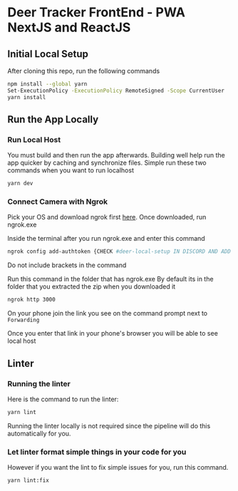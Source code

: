# Deer Tracker FrontEnd - PWA NextJS and ReactJS 

## Initial Local Setup

After cloning this repo, run the following commands

```bash
npm install --global yarn
Set-ExecutionPolicy -ExecutionPolicy RemoteSigned -Scope CurrentUser
yarn install
```

## Run the App Locally

### Run Local Host
You must build and then run the app afterwards. Building well help run the app quicker by caching and synchronize files. Simple run these two commands when you want to run localhost
```bash
yarn dev
```

### Connect Camera with Ngrok
Pick your OS and download ngrok first [here](https://ngrok.com/download).
Once downloaded, run ngrok.exe

Inside the terminal after you run ngrok.exe and enter this command
```bash
ngrok config add-authtoken {CHECK #deer-local-setup IN DISCORD AND ADD AUTH TOKEN HERE}
```
Do not include brackets in the command

Run this command in the folder that has ngrok.exe
By default its in the folder that you extracted the zip when you downloaded it
```bash
ngrok http 3000
```

On your phone join the link you see on the command prompt next to `Forwarding`

Once you enter that link in your phone's browser you will be able to see local host

## Linter

### Running the linter
Here is the command to run the linter:
```bash
yarn lint
```

Running the linter locally is not required since the pipeline will do this automatically for you.

### Let linter format simple things in your code for you
However if you want the lint to fix simple issues for you, run this command.
```bash
yarn lint:fix
```